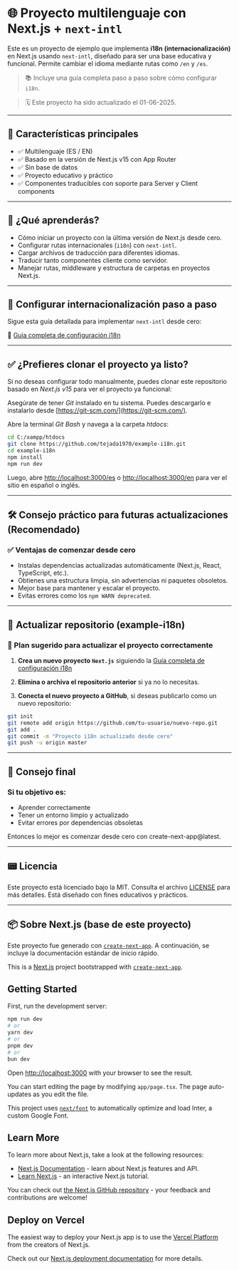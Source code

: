 # 🌐 Proyecto multilenguaje con Next.js + `next-intl`

Este es un proyecto de ejemplo que implementa **i18n (internacionalización)** en Next.js usando `next-intl`, diseñado para ser una base educativa y funcional. Permite cambiar el idioma mediante rutas como `/en` y `/es`.

> 📚 Incluye una guía completa paso a paso sobre cómo configurar `i18n`.

> 🗓 Este proyecto ha sido actualizado el 01-06-2025.

---

## 🚀 Características principales

- ✅ Multilenguaje (ES / EN)
- ✅ Basado en la versión de Next.js v15 con App Router
- ✅ Sin base de datos
- ✅ Proyecto educativo y práctico
- ✅ Componentes traducibles con soporte para Server y Client components

---

## 📘 ¿Qué aprenderás?

* Cómo iniciar un proyecto con la última versión de Next.js desde cero.
* Configurar rutas internacionales (`i18n`) con `next-intl`.
* Cargar archivos de traducción para diferentes idiomas.
* Traducir tanto componentes cliente como servidor.
* Manejar rutas, middleware y estructura de carpetas en proyectos Next.js.

---

## 🔧 Configurar internacionalización paso a paso

Sigue esta guía detallada para implementar `next-intl` desde cero:

📄 [Guía completa de configuración i18n](./docs/config-i18n.md)

---

## ✅ ¿Prefieres clonar el proyecto ya listo?

Si no deseas configurar todo manualmente, puedes clonar este repositorio basado en *Next.js v15* para ver el proyecto ya funcional:

Asegúrate de tener *Git* instalado en tu sistema. Puedes descargarlo e instalarlo desde [https://git-scm.com/](https://git-scm.com/).

Abre la terminal *Git Bash* y navega a la carpeta *htdocs*:

```bash
cd C:/xampp/htdocs
git clone https://github.com/tejada1970/example-i18n.git
cd example-i18n
npm install
npm run dev
```

Luego, abre [http://localhost:3000/es](http://localhost:3000/es) o [http://localhost:3000/en](http://localhost:3000/en) para ver el sitio en español o inglés.

---

## 🛠 Consejo práctico para futuras actualizaciones (Recomendado)

### ✅ Ventajas de comenzar desde cero

 - Instalas dependencias actualizadas automáticamente (Next.js, React, TypeScript, etc.).
 - Obtienes una estructura limpia, sin advertencias ni paquetes obsoletos.
 - Mejor base para mantener y escalar el proyecto.
 - Evitas errores como los `npm WARN deprecated`.

---

## 🔄 Actualizar repositorio (example-i18n)

### 🔧 Plan sugerido para actualizar el proyecto correctamente

1. **Crea un nuevo proyecto `Next.js`** siguiendo la [Guía completa de configuración i18n](./docs/config-i18n.md)

2. **Elimina o archiva el repositorio anterior** si ya no lo necesitas.

3. **Conecta el nuevo proyecto a GitHub**, si deseas publicarlo como un nuevo repositorio:

```bash
git init
git remote add origin https://github.com/tu-usuario/nuevo-repo.git
git add .
git commit -m "Proyecto i18n actualizado desde cero"
git push -u origin master
```
---

## 🧠 Consejo final

### Si tu objetivo es:
- Aprender correctamente
- Tener un entorno limpio y actualizado
- Evitar errores por dependencias obsoletas

Entonces lo mejor es comenzar desde cero con create-next-app@latest.

---

## 📟 Licencia

Este proyecto está licenciado bajo la MIT. Consulta el archivo [LICENSE](LICENSE) para más detalles. Está diseñado con fines educativos y prácticos.

---

## 📦 Sobre Next.js (base de este proyecto)

Este proyecto fue generado con [`create-next-app`](https://github.com/vercel/next.js/tree/canary/packages/create-next-app). A continuación, se incluye la documentación estándar de inicio rápido.

This is a [Next.js](https://nextjs.org/) project bootstrapped with [`create-next-app`](https://github.com/vercel/next.js/tree/canary/packages/create-next-app).

## Getting Started

First, run the development server:

```bash
npm run dev
# or
yarn dev
# or
pnpm dev
# or
bun dev
```

Open [http://localhost:3000](http://localhost:3000) with your browser to see the result.

You can start editing the page by modifying `app/page.tsx`. The page auto-updates as you edit the file.

This project uses [`next/font`](https://nextjs.org/docs/basic-features/font-optimization) to automatically optimize and load Inter, a custom Google Font.

## Learn More

To learn more about Next.js, take a look at the following resources:

- [Next.js Documentation](https://nextjs.org/docs) - learn about Next.js features and API.
- [Learn Next.js](https://nextjs.org/learn) - an interactive Next.js tutorial.

You can check out [the Next.js GitHub repository](https://github.com/vercel/next.js/) - your feedback and contributions are welcome!

## Deploy on Vercel

The easiest way to deploy your Next.js app is to use the [Vercel Platform](https://vercel.com/new?utm_medium=default-template&filter=next.js&utm_source=create-next-app&utm_campaign=create-next-app-readme) from the creators of Next.js.

Check out our [Next.js deployment documentation](https://nextjs.org/docs/deployment) for more details.

